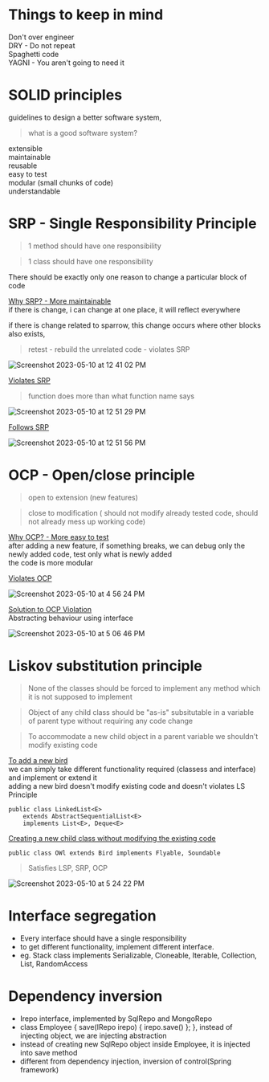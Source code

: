 # Things to keep in mind

Don't over engineer       
DRY - Do not repeat       
Spaghetti code    
YAGNI - You aren't going to need it   



# SOLID principles

guidelines to design a better software system, 

> what is a good software system?   

extensible        
maintainable    
reusable    
easy to test        
modular (small chunks of code)    
understandable    


# SRP - Single Responsibility Principle
> 1 method should have one responsibility   

> 1 class should have one responsibility  

There should be exactly only one reason to change a particular block of code  

<ins>Why SRP? - More maintainable</ins>    
if there is change, i can change at one place, it will reflect everywhere       

if there is change related to sparrow, this change occurs where other blocks also exists,      
> retest - rebuild the unrelated code - violates SRP 


![Screenshot 2023-05-10 at 12 41 02 PM](https://github.com/sushilsridhar/cs-fundamentals/assets/16437905/a9949a8f-626b-4e94-8d61-fa33e0a38daf)

<ins>Violates SRP</ins>   

> function does more than what function name says   


![Screenshot 2023-05-10 at 12 51 29 PM](https://github.com/sushilsridhar/cs-fundamentals/assets/16437905/7ebda2f1-950a-4e0d-b145-29c0cf6b1919)

<ins>Follows SRP</ins>      

![Screenshot 2023-05-10 at 12 51 56 PM](https://github.com/sushilsridhar/cs-fundamentals/assets/16437905/d5ef0e3a-d025-4a10-a21a-8d9a0a35158f)


# OCP - Open/close principle
> open to extension (new features)

> close to modification ( should not modify already tested code, should not already mess up working code)  


<ins>Why OCP? - More easy to test</ins>     
after adding a new feature, if something breaks, we can debug only the newly added code, test only what is newly added       
the code is more modular    

<ins>Violates OCP</ins>   

![Screenshot 2023-05-10 at 4 56 24 PM](https://github.com/sushilsridhar/cs-fundamentals/assets/16437905/eceafb29-7b8d-472b-bee3-b81c898ce6af)


<ins>Solution to OCP Violation</ins>    
Abstracting behaviour using interface

![Screenshot 2023-05-10 at 5 06 46 PM](https://github.com/sushilsridhar/cs-fundamentals/assets/16437905/16c96522-0d57-4197-84e3-304ec8900410)


# Liskov substitution principle  

> None of the classes should be forced to implement any method which it is not supposed to implement     

> Object of any child class should be "as-is" subsitutable in a variable of parent type without requiring any code change   

> To accommodate a new child object in a parent variable we shouldn't modify existing code

<ins>To add a new bird</ins>    
we can simply take different functionality required (classess and interface) and implement or extend it   
adding a new bird doesn't modify existing code and doesn't violates LS Principle    

```
public class LinkedList<E>
    extends AbstractSequentialList<E>
    implements List<E>, Deque<E>
```

<ins>Creating a new child class without modifying the existing code</ins>   

```
public class OWl extends Bird implements Flyable, Soundable
```

> Satisfies LSP, SRP, OCP

![Screenshot 2023-05-10 at 5 24 22 PM](https://github.com/sushilsridhar/cs-fundamentals/assets/16437905/f11d910a-1988-4c7e-8fb6-ea6ee883ee94)


# Interface segregation
- Every interface should have a single responsibility
- to get different functionality, implement different interface. 
- eg. Stack class implements Serializable, Cloneable, Iterable<E>, Collection<E>, List<E>, RandomAccess
  
# Dependency inversion
- Irepo interface, implemented by SqlRepo and MongoRepo
- class Employee {
  save(IRepo irepo) { irepo.save() }; }, instead of injecting object, we are injecting abstraction
- instead of creating new SqlRepo object inside Employee, it is injected into save method
- different from dependency injection, inversion of control(Spring framework)
